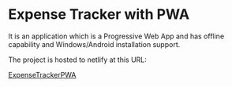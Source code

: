 # Expense Tracker with PWA

It is an application which is a Progressive Web App and has offline capability and Windows/Android installation support.

The project is hosted to netlify at this URL:

[ExpenseTrackerPWA](https://expensetrackerpwabyhaseebahmed.netlify.app/)
